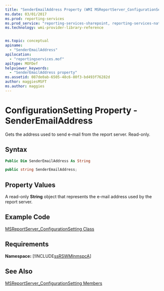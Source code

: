 ```yaml
---
title: "SenderEmailAddress Property (WMI MSReportServer_ConfigurationSetting) | Microsoft Docs"
ms.date: 03/01/2017
ms.prod: reporting-services
ms.prod_service: "reporting-services-sharepoint, reporting-services-native"
ms.technology: wmi-provider-library-reference


ms.topic: conceptual
apiname: 
  - "SenderEmailAddress"
apilocation: 
  - "reportingservices.mof"
apitype: MOFDef
helpviewer_keywords: 
  - "SenderEmailAddress property"
ms.assetid: 087de0ab-6505-48c6-80f3-bd493f76282d
author: maggiesMSFT
ms.author: maggies
---
```

# ConfigurationSetting Property - SenderEmailAddress
  Gets the address used to send e-mail from the report server. Read-only.  
  
## Syntax  
  
```vb  
Public Dim SenderEmailAddress As String  
```  
  
```csharp  
public string SenderEmailAddress;  
```  
  
## Property Values  
 A read-only **String** object that represents the e-mail address used by the report server.  
  
## Example Code  
 [MSReportServer_ConfigurationSetting Class](../../reporting-services/wmi-provider-library-reference/msreportserver-configurationsetting-class.md)  
  
## Requirements  
 **Namespace:** [!INCLUDE[ssRSWMInmspcA](../../includes/ssrswminmspca-md.md)]  
  
## See Also  
 [MSReportServer_ConfigurationSetting Members](../../reporting-services/wmi-provider-library-reference/msreportserver-configurationsetting-members.md)  
  
  

